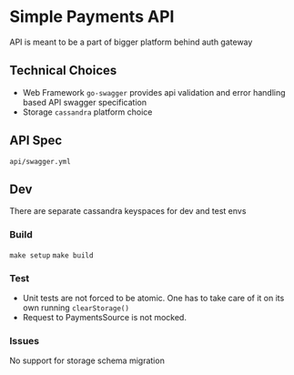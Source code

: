 # Simple Payments API
API is meant to be a part of bigger platform behind auth gateway

## Technical Choices
* Web Framework
  `go-swagger` provides api validation and error handling based API swagger specification
* Storage
  `cassandra` platform choice

## API Spec
`api/swagger.yml`

## Dev
There are separate cassandra keyspaces for dev and test envs

### Build
`make setup`
`make build`

### Test
* Unit tests are not forced to be atomic. One has to take care of it on its own running `clearStorage()`
* Request to PaymentsSource is not mocked.

### Issues
No support for storage schema migration

